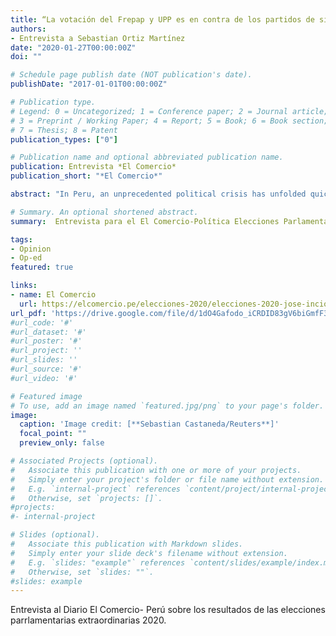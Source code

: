 ```yaml
---
title: “La votación del Frepap y UPP es en contra de los partidos de siempre”
authors:
- Entrevista a Sebastian Ortiz Martínez
date: "2020-01-27T00:00:00Z"
doi: ""

# Schedule page publish date (NOT publication's date).
publishDate: "2017-01-01T00:00:00Z"

# Publication type.
# Legend: 0 = Uncategorized; 1 = Conference paper; 2 = Journal article;
# 3 = Preprint / Working Paper; 4 = Report; 5 = Book; 6 = Book section;
# 7 = Thesis; 8 = Patent
publication_types: ["0"]

# Publication name and optional abbreviated publication name.
publication: Entrevista *El Comercio*
publication_short: "*El Comercio*"

abstract: "In Peru, an unprecedented political crisis has unfolded quickly in the midst of rising death tolls and widespread economic damage from the coronavirus pandemic. On Nov. 9, 80 percent of the Peruvian Congress voted to oust President Martín Vizcarra for alleged corruption. Congressional Speaker Manuel Merino became interim president on Nov. 10."

# Summary. An optional shortened abstract.
summary:  Entrevista para el El Comercio-Política Elecciones Parlamentarias 2020

tags:
- Opinion
- Op-ed
featured: true

links:
- name: El Comercio
  url: https://elcomercio.pe/elecciones-2020/elecciones-2020-jose-incio-la-votacion-del-frepap-y-upp-es-en-contra-de-los-partidos-de-siempre-noticia/
url_pdf: 'https://drive.google.com/file/d/1dO4Gafodo_iCRDID83gV6biGmfF3TkIk/view?usp=sharing'
#url_code: '#'
#url_dataset: '#'
#url_poster: '#'
#url_project: ''
#url_slides: ''
#url_source: '#'
#url_video: '#'

# Featured image
# To use, add an image named `featured.jpg/png` to your page's folder. 
image:
  caption: 'Image credit: [**Sebastian Castaneda/Reuters**]'
  focal_point: ""
  preview_only: false

# Associated Projects (optional).
#   Associate this publication with one or more of your projects.
#   Simply enter your project's folder or file name without extension.
#   E.g. `internal-project` references `content/project/internal-project/index.md`.
#   Otherwise, set `projects: []`.
#projects:
#- internal-project

# Slides (optional).
#   Associate this publication with Markdown slides.
#   Simply enter your slide deck's filename without extension.
#   E.g. `slides: "example"` references `content/slides/example/index.md`.
#   Otherwise, set `slides: ""`.
#slides: example
---
```


Entrevista al Diario El Comercio- Perú sobre los resultados de las elecciones parrlamentarias extraordinarias 2020. 


